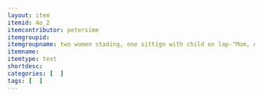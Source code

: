 ```yaml
---
layout: item
itemid: 4o_2
itemcontributor: petersime
itemgroupid: 
itemgroupname: two women stading, one sittign with child on lap-"Mom, Aunt Bessies, Grandma, and Me
itemname: 
itemtype: text
shortdesc: 
categories: [  ]
tags: [  ]
---
```







